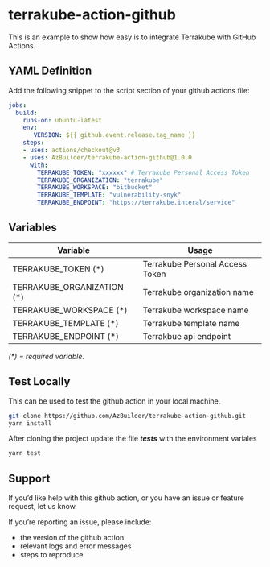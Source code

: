 # terrakube-action-github

This is an example to show how easy is to integrate Terrakube with GitHub Actions.

## YAML Definition

Add the following snippet to the script section of your github actions file:

```yaml
jobs:
  build:
    runs-on: ubuntu-latest
    env:
       VERSION: ${{ github.event.release.tag_name }}
    steps:
    - uses: actions/checkout@v3
    - uses: AzBuilder/terrakube-action-github@1.0.0
      with:
        TERRAKUBE_TOKEN: "xxxxxx" # Terrakube Personal Access Token
        TERRAKUBE_ORGANIZATION: "terrakube"
        TERRAKUBE_WORKSPACE: "bitbucket"
        TERRAKUBE_TEMPLATE: "vulnerability-snyk"
        TERRAKUBE_ENDPOINT: "https://terrakube.interal/service"
```
## Variables

| Variable                         | Usage                                              |
| -------------------------------- | -------------------------------------------------- |
| TERRAKUBE_TOKEN (*)              | Terrakube Personal Access Token                    |
| TERRAKUBE_ORGANIZATION (*)       | Terrakube organization name                        |
| TERRAKUBE_WORKSPACE (*)          | Terrakube workspace name                           |
| TERRAKUBE_TEMPLATE (*)           | Terrakube template name                            |
| TERRAKUBE_ENDPOINT (*)           | Terrakbue api endpoint                             |

_(*) = required variable._

## Test Locally

This can be used to test the github action in your local machine.

```bash
git clone https://github.com/AzBuilder/terrakube-action-github.git
yarn install
```

After cloning the project update the file ***__tests__*** with the environment variales

```bash
yarn test
```

## Support
If you’d like help with this github action, or you have an issue or feature request, let us know.

If you’re reporting an issue, please include:

- the version of the github action
- relevant logs and error messages
- steps to reproduce

